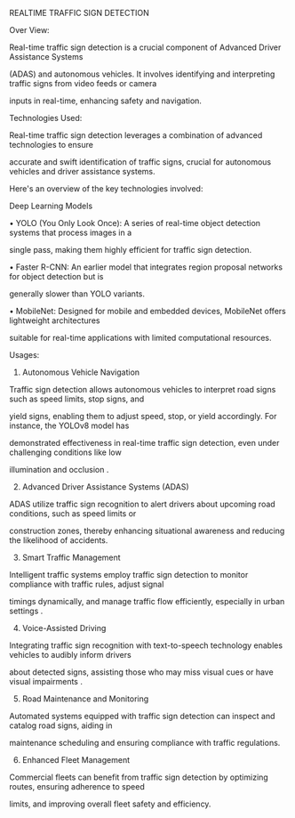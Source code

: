 REALTIME TRAFFIC SIGN DETECTION 

Over View: 

 Real-time traffic sign detection is a crucial component of Advanced Driver Assistance Systems 

(ADAS) and autonomous vehicles. It involves identifying and interpreting traffic signs from video feeds or camera 

inputs in real-time, enhancing safety and navigation.

Technologies Used:

 Real-time traffic sign detection leverages a combination of advanced technologies to ensure 

accurate and swift identification of traffic signs, crucial for autonomous vehicles and driver assistance systems. 

Here's an overview of the key technologies involved:

Deep Learning Models

• YOLO (You Only Look Once): A series of real-time object detection systems that process images in a 

single pass, making them highly efficient for traffic sign detection.

• Faster R-CNN: An earlier model that integrates region proposal networks for object detection but is 

generally slower than YOLO variants. 

• MobileNet: Designed for mobile and embedded devices, MobileNet offers lightweight architectures 

suitable for real-time applications with limited computational resources.

Usages:

1. Autonomous Vehicle Navigation

Traffic sign detection allows autonomous vehicles to interpret road signs such as speed limits, stop signs, and 

yield signs, enabling them to adjust speed, stop, or yield accordingly. For instance, the YOLOv8 model has 

demonstrated effectiveness in real-time traffic sign detection, even under challenging conditions like low 

illumination and occlusion .

2. Advanced Driver Assistance Systems (ADAS)

ADAS utilize traffic sign recognition to alert drivers about upcoming road conditions, such as speed limits or 

construction zones, thereby enhancing situational awareness and reducing the likelihood of accidents.

3. Smart Traffic Management

Intelligent traffic systems employ traffic sign detection to monitor compliance with traffic rules, adjust signal 

timings dynamically, and manage traffic flow efficiently, especially in urban settings .

4. Voice-Assisted Driving

Integrating traffic sign recognition with text-to-speech technology enables vehicles to audibly inform drivers 

about detected signs, assisting those who may miss visual cues or have visual impairments .

5. Road Maintenance and Monitoring

Automated systems equipped with traffic sign detection can inspect and catalog road signs, aiding in 

maintenance scheduling and ensuring compliance with traffic regulations.

6. Enhanced Fleet Management

Commercial fleets can benefit from traffic sign detection by optimizing routes, ensuring adherence to speed 

limits, and improving overall fleet safety and efficiency.
